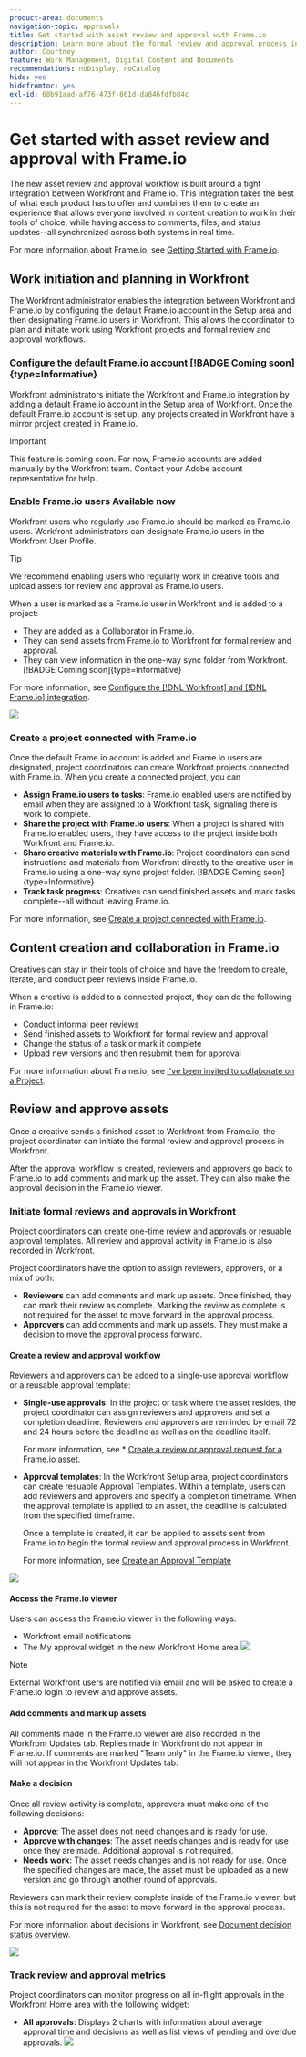 ```yaml
---
product-area: documents
navigation-topic: approvals
title: Get started with asset review and approval with Frame.io
description: Learn more about the formal review and approval process in using Workfront and Frame.io.
author: Courtney
feature: Work Management, Digital Content and Documents
recommendations: noDisplay, noCatalog
hide: yes
hidefromtoc: yes
exl-id: 68b91aad-af76-473f-861d-da846fdfb84c
---
```

# Get started with asset review and approval with Frame.io

The new asset review and approval workflow is built around a tight integration between Workfront and Frame.io. This integration takes the best of what each product has to offer and combines them to create an experience that allows everyone involved in content creation to work in their tools of choice, while having access to comments, files, and status updates--all synchronized across both systems in real time.

For more information about Frame.io, see [Getting Started with Frame.io](https://support.frame.io/en/collections/49298-getting-started).

## Work initiation and planning in Workfront

The Workfront administrator enables the integration between Workfront and Frame.io by configuring the default Frame.io account in the Setup area and then designating Frame.io users in Workfront. This allows the coordinator to plan and initiate work using Workfront projects and formal review and approval workflows. 

### Configure the default Frame.io account [!BADGE Coming soon]{type=Informative}

Workfront administrators initiate the Workfront and Frame.io integration by adding a default Frame.io account in the Setup area of Workfront. Once the default Frame.io account is set up, any projects created in Workfront have a mirror project created in Frame.io.

>[!IMPORTANT]
>
>This feature is coming soon. For now, Frame.io accounts are added manually by the Workfront team. Contact your Adobe account representative for help. 

<!--For more information, see [Configure the [!DNL Workfront] and [!DNL Frame.io] integration](/help/quicksilver/administration-and-setup/configure-integrations/configure-wf-and-frame.md).

 in procedure article we need to cover how groups work with projects and how the frame account is associated with a group. And that accounts other than the default can be added on a 1:1 basis using the dev token. -->

### Enable Frame.io users Available now

Workfront users who regularly use Frame.io should be marked as Frame.io users. Workfront administrators can designate Frame.io users in the Workfront User Profile.

>[!TIP]
>
>We recommend enabling users who regularly work in creative tools and upload assets for review and approval as Frame.io users.

When a user is marked as a Frame.io user in Workfront and is added to a project:

* They are added as a Collaborator in Frame.io.
* They can send assets from Frame.io to Workfront for formal review and approval.
* They can view information in the one-way sync folder from Workfront. [!BADGE Coming soon]{type=Informative}

For more information, see [Configure the [!DNL Workfront] and [!DNL Frame.io] integration](/help/quicksilver/administration-and-setup/configure-integrations/configure-wf-and-frame.md).

![](assets/Frame-enabled-user.png)


### Create a project connected with Frame.io

Once the default Frame.io account is added and Frame.io users are designated, project coordinators can create Workfront projects connected with Frame.io. When you create a connected project, you can

* **Assign Frame.io users to tasks**: Frame.io enabled users are notified by email when they are assigned to a Workfront task, signaling there is work to complete. 
* **Share the project with Frame.io users**: When a project is shared with Frame.io enabled users, they have access to the project inside both Workfront and Frame.io.
* **Share creative materials with Frame.io**: Project coordinators can send instructions and materials from Workfront directly to the creative user in Frame.io using a one-way sync project folder. [!BADGE Coming soon]{type=Informative}
* **Track task progress**: Creatives can send finished assets and mark tasks complete--all without leaving Frame.io.

For more information, see [Create a project connected with Frame.io](/help/quicksilver/manage-work/projects/create-projects/create-frame-connected-project.md).


## Content creation and collaboration in Frame.io

Creatives can stay in their tools of choice and have the freedom to create, iterate, and conduct peer reviews inside Frame.io. 

When a creative is added to a connected project, they can do the following in Frame.io:

<!--* Access instructions from the project coordinator -->
* Conduct informal peer reviews
* Send finished assets to Workfront for formal review and approval
* Change the status of a task or mark it complete 
* Upload new versions and then resubmit them for approval <!--do they have to send to frame.io again?-->

For more information about Frame.io, see [I've been invited to collaborate on a Project](https://support.frame.io/en/articles/11125-i-ve-been-invited-to-collaborate-on-a-project).

## Review and approve assets

Once a creative sends a finished asset to Workfront from Frame.io, the project coordinator can initiate the formal review and approval process in Workfront. 

After the approval workflow is created, reviewers and approvers go back to Frame.io to add comments and mark up the asset. They can also make the approval decision in the Frame.io viewer.

### Initiate formal reviews and approvals in Workfront

Project coordinators can create one-time review and approvals or resuable approval templates. All review and approval activity in Frame.io is also recorded in Workfront.

Project coordinators have the option to assign reviewers, approvers, or a mix of both:

* **Reviewers** can add comments and mark up assets. Once finished, they can mark their review as complete. Marking the review as complete is not required for the asset to move forward in the approval process.
* **Approvers** can add comments and mark up assets. They must make a decision to move the approval process forward. 


#### Create a review and approval workflow

Reviewers and approvers can be added to a single-use approval workflow or a reusable approval template:

* **Single-use approvals**: In the project or task where the asset resides, the project coordinator can assign reviewers and approvers and set a completion deadline. Reviewers and approvers are reminded by email 72 and 24 hours before the deadline as well as on the deadline itself.

    For more information, see * [Create a review or approval request for a Frame.io asset](/help/quicksilver/review-and-approve-work/document-reviews-and-approvals/manage-document-approvals/create-request-for-frame-asset.md).

* **Approval templates**: In the Workfront Setup area, project coordinators can create resuable Approval Templates. Within a template, users can add reviewers and approvers and specify a completion timeframe. When the approval template is applied to an asset, the deadline is calculated from the specified timeframe. 

    Once a template is created, it can be applied to assets sent from Frame.io to begin the formal review and approval process in Workfront.

    For more information, see [Create an Approval Template](/help/quicksilver/review-and-approve-work/document-reviews-and-approvals/manage-document-approvals/create-approval-template.md)

    
![](assets/assign-template.png)


#### Access the Frame.io viewer

Users can access the Frame.io viewer in the following ways:

* Workfront email notifications
* The My approval widget in the new Workfront Home area
    ![](assets/awaiting-my-approval.png)

>[!NOTE]
>
>External Workfront users are notified via email and will be asked to create a Frame.io login to review and approve assets.

#### Add comments and mark up assets

All comments made in the Frame.io viewer are also recorded in the Workfront Updates tab. Replies made in Workfront do not appear in Frame.io. If comments are marked "Team only" in the Frame.io viewer, they will not appear in the Workfront Updates tab.

#### Make a decision

Once all review activity is complete, approvers must make one of the following decisions:

* **Approve**: The asset does not need changes and is ready for use.
* **Approve with changes**: The asset needs changes and is ready for use once they are made. Additional approval is not required. 
* **Needs work**: The asset needs changes and is not ready for use. Once the specified changes are made, the asset must be uploaded as a new version and go through another round of approvals. <!--is the same approval workflow automatically applied? Does the coordinator have to do anything to get the approval going? -->

Reviewers can mark their review complete inside of the Frame.io viewer, but this is not required for the asset to move forward in the approval process. 

For more information about decisions in Workfront, see [Document decision status overview](/help/quicksilver/review-and-approve-work/document-reviews-and-approvals/manage-document-approvals/document-approval-status.md). 

![](assets/frame-viewer-and-decision.png)


<!-- upload assets directly to workfront to be reviewed in Frame.io/ Will have to send manually at first

Reviewer/approver needs to go through email to get to frame vier
-->

### Track review and approval metrics

Project coordinators can monitor progress on all in-flight approvals in the Workfront Home area with the following widget:

* **All approvals**: Displays 2 charts with information about average approval time and decisions as well as list views of pending and overdue approvals.
    ![](assets/all-approvals.png)